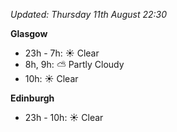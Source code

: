 *Updated: Thursday 11th August 22:30*

**Glasgow**

* 23h - 7h: :sunny: Clear
* 8h, 9h: :partly_sunny: Partly Cloudy
* 10h: :sunny: Clear

**Edinburgh**

* 23h - 10h: :sunny: Clear
